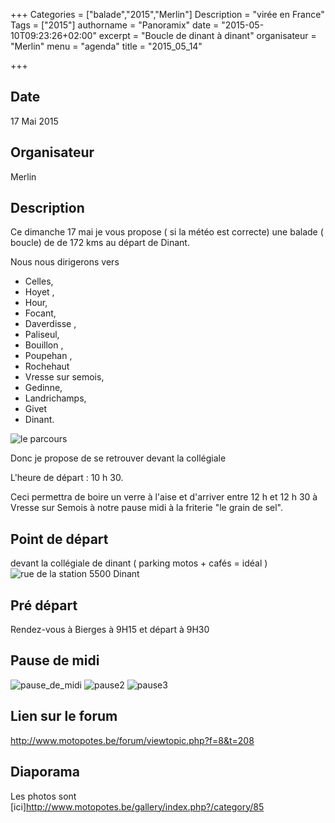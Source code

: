 +++
Categories = ["balade","2015","Merlin"]
Description = "virée en France"
Tags = ["2015"]
authorname = "Panoramix"
date = "2015-05-10T09:23:26+02:00"
excerpt = "Boucle de dinant à dinant"
organisateur = "Merlin"
menu = "agenda"
title = "2015_05_14"

+++

## Date
17 Mai 2015

## Organisateur
Merlin

## Description
Ce dimanche 17 mai je vous propose ( si la météo est correcte) une balade ( boucle) de de 172 kms au départ de Dinant.

Nous nous dirigerons vers

- Celles,
- Hoyet ,
- Hour,
- Focant,
- Daverdisse ,
- Paliseul,
- Bouillon ,
- Poupehan ,
- Rochehaut
- Vresse sur semois,
- Gedinne,
- Landrichamps,
- Givet
- Dinant.

![le parcours](http://img15.hostingpics.net/thumbs/mini_673813Sanstitre1.jpg)

Donc je propose de se retrouver devant la collégiale

L'heure de départ : 10 h 30.

Ceci permettra de boire un verre à l'aise et d'arriver entre 12 h et 12 h 30 à Vresse sur Semois à notre pause midi à la friterie "le grain de sel".

## Point de départ
devant la collégiale de dinant ( parking motos + cafés = idéal )
![rue de la station](http://img15.hostingpics.net/pics/432950dinant.jpg)
5500 Dinant

## Pré départ

Rendez-vous à Bierges à 9H15 et départ à 9H30

## Pause de midi
![pause_de_midi](http://img15.hostingpics.net/pics/770962DSC07494.jpg)
![pause2](http://img15.hostingpics.net/pics/144369DSC07495.jpg)
![pause3](http://img15.hostingpics.net/pics/838201DSC07496.jpg)


## Lien sur le forum
http://www.motopotes.be/forum/viewtopic.php?f=8&t=208

## Diaporama

Les photos sont [ici]http://www.motopotes.be/gallery/index.php?/category/85
